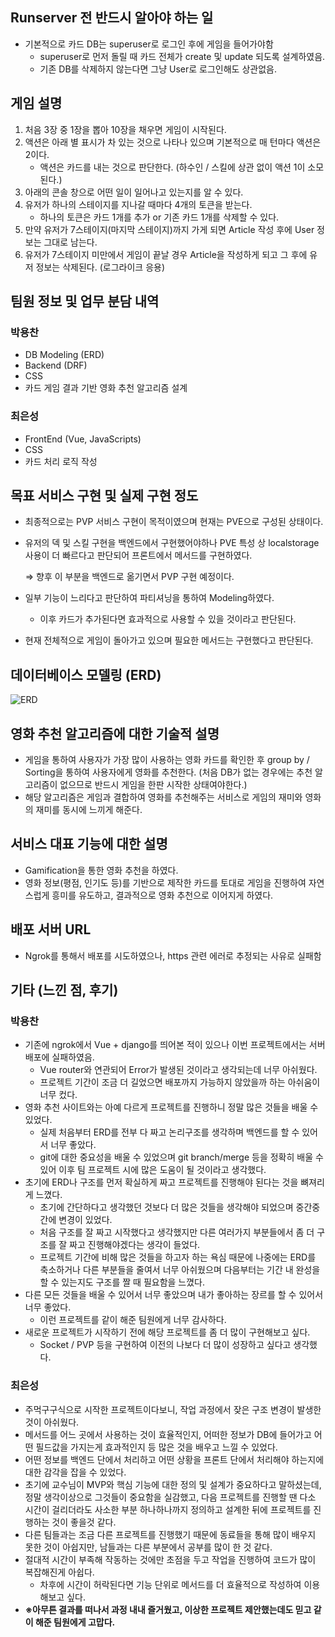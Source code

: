 ## Runserver 전 반드시 알아야 하는 일
- 기본적으로 카드 DB는 superuser로 로그인 후에 게임을 들어가야함
    - superuser로 먼저 돌릴 때 카드 전체가 create 및 update 되도록 설계하였음.
    - 기존 DB를 삭제하지 않는다면 그냥 User로 로그인해도 상관없음.

## 게임 설명
1. 처음 3장 중 1장을 뽑아 10장을 채우면 게임이 시작된다.
2. 액션은 아래 별 표시가 차 있는 것으로 나타나 있으며 기본적으로 매 턴마다 액션은 2이다.
    - 액션은 카드를 내는 것으로 판단한다. (하수인 / 스킬에 상관 없이 액션 1이 소모된다.)
3. 아래의 콘솔 창으로 어떤 일이 일어나고 있는지를 알 수 있다.
4. 유저가 하나의 스테이지를 지나갈 때마다 4개의 토큰을 받는다.
    - 하나의 토큰은 카드 1개를 추가 or 기존 카드 1개를 삭제할 수 있다.
5. 만약 유저가 7스테이지(마지막 스테이지)까지 가게 되면 Article 작성 후에 User 정보는 그대로 남는다.
6. 유저가 7스테이지 미만에서 게임이 끝날 경우 Article을 작성하게 되고 그 후에 유저 정보는 삭제된다. (로그라이크 응용)


## 팀원 정보 및 업무 분담 내역

### 박용찬

- DB Modeling (ERD)
- Backend (DRF)
- CSS
- 카드 게임 결과 기반 영화 추천 알고리즘 설계

### 최은성

- FrontEnd (Vue, JavaScripts)
- CSS
- 카드 처리 로직 작성

## 목표 서비스 구현 및 실제 구현 정도

- 최종적으로는 PVP 서비스 구현이 목적이였으며 현재는 PVE으로 구성된 상태이다.
- 유저의 덱 및 스킬 구현을 백엔드에서 구현했어야하나 PVE 특성 상 localstorage 사용이 더 빠르다고 판단되어 프론트에서 메서드를 구현하였다.
    
    ⇒ 향후 이 부분을 백엔드로 옮기면서 PVP 구현 예정이다.
    
- 일부 기능이 느리다고 판단하여 파티셔닝을 통하여 Modeling하였다.
    - 이후 카드가 추가된다면 효과적으로 사용할 수 있을 것이라고 판단된다.
- 현재 전체적으로 게임이 돌아가고 있으며 필요한 메서드는 구현했다고 판단된다.

## 데이터베이스 모델링 (ERD)

![ERD](https://lab.ssafy.com/sdc00035/final-pjt/-/raw/main/ssafy-pjt-pjt.png)

## 영화 추천 알고리즘에 대한 기술적 설명

- 게임을 통하여 사용자가 가장 많이 사용하는 영화 카드를 확인한 후 group by / Sorting을 통하여 사용자에게 영화를 추천한다. (처음 DB가 없는 경우에는 추천 알고리즘이 없으므로 반드시 게임을 한판 시작한 상태여야한다.)
- 해당 알고리즘은 게임과 결합하여 영화를 추천해주는 서비스로 게임의 재미와 영화의 재미를 동시에 느끼게 해준다.

## 서비스 대표 기능에 대한 설명

- Gamification을 통한 영화 추천을 하였다.
- 영화 정보(평점, 인기도 등)를 기반으로 제작한 카드를 토대로 게임을 진행하여 자연스럽게 흥미를 유도하고, 결과적으로 영화 추천으로 이어지게 하였다.

## 배포 서버 URL

- Ngrok를 통해서 배포를 시도하였으나, https 관련 에러로 추정되는 사유로 실패함

## 기타 (느낀 점, 후기)

### 박용찬

- 기존에 ngrok에서 Vue + django를 띄어본 적이 있으나 이번 프로젝트에서는 서버 배포에 실패하였음.
    - Vue router와 연관되어 Error가 발생된 것이라고 생각되는데 너무 아쉬웠다.
    - 프로젝트 기간이 조금 더 길었으면 배포까지 가능하지 않았을까 하는 아쉬움이 너무 컸다.
- 영화 추천 사이트와는 아예 다르게 프로젝트를 진행하니 정말 많은 것들을 배울 수 있었다.
    - 실제 처음부터 ERD를 전부 다 짜고 논리구조를 생각하며 백엔드를 할 수 있어서 너무 좋았다.
    - git에 대한 중요성을 배울 수 있었으며 git branch/merge 등을 정확히 배울 수 있어 이후 팀 프로젝트 시에 많은 도움이 될 것이라고 생각했다.
- 초기에 ERD나 구조를 먼저 확실하게 짜고 프로젝트를 진행해야 된다는 것을 뼈져리게 느꼈다.
    - 초기에 간단하다고 생각했던 것보다 더 많은 것들을 생각해야 되었으며 중간중간에 변경이 있었다.
    - 처음 구조를 잘 짜고 시작했다고 생각했지만 다른 여러가지 부분들에서 좀 더 구조를 잘 짜고 진행해야겠다는 생각이 들었다.
    - 프로젝트 기간에 비해 많은 것들을 하고자 하는 욕심 때문에 나중에는 ERD를 축소하거나 다른 부분들을 줄여서 너무 아쉬웠으며 다음부터는 기간 내 완성을 할 수 있는지도 구조를 짤 때 필요함을 느꼈다.
- 다른 모든 것들을 배울 수 있어서 너무 좋았으며 내가 좋아하는 장르를 할 수 있어서 너무 좋았다.
    - 이런 프로젝트를 같이 해준 팀원에게 너무 감사하다.
- 새로운 프로젝트가 시작하기 전에 해당 프로젝트를 좀 더 많이 구현해보고 싶다.
    - Socket / PVP 등을 구현하여 이전의 나보다 더 많이 성장하고 싶다고 생각했다.

### 최은성

- 주먹구구식으로 시작한 프로젝트이다보니, 작업 과정에서 잦은 구조 변경이 발생한것이 아쉬웠다.
- 메서드를 어느 곳에서 사용하는 것이 효율적인지, 어떠한 정보가 DB에 들어가고 어떤 필드값을 가지는게 효과적인지 등 많은 것을 배우고 느낄 수 있었다.
- 어떤 정보를 백엔드 단에서 처리하고 어떤 상황을 프론트 단에서 처리해야 하는지에 대한 감각을 잡을 수 있었다.
- 초기에 교수님이 MVP와 핵심 기능에 대한 정의 및 설계가 중요하다고 말하셨는데, 정말 생각이상으로 그것들이 중요함을 실감했고, 다음 프로젝트를 진행할 땐 다소 시간이 걸리더라도 사소한 부분 하나하나까지 정의하고 설계한 뒤에 프로젝트를 진행하는 것이 좋을것 같다.
- 다른 팀들과는 조금 다른 프로젝트를 진행했기 때문에 동료들을 통해 많이 배우지 못한 것이 아쉽지만, 남들과는 다른 부분에서 공부를 많이 한 것 같다.
- 절대적 시간이 부족해 작동하는 것에만 초점을 두고 작업을 진행하여 코드가 많이 복잡해진게 아쉽다.
    - 차후에 시간이 허락된다면 기능 단위로 메서드를 더 효율적으로 작성하여 이용해보고 싶다.
- **※아무튼 결과를 떠나서 과정 내내 즐거웠고, 이상한 프로젝트 제안했는데도 믿고 같이 해준 팀원에게 고맙다.**
